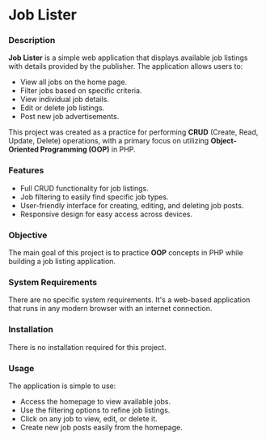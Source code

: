 # Job Lister

### Description
**Job Lister** is a simple web application that displays available job listings with details provided by the publisher. The application allows users to:

- View all jobs on the home page.
- Filter jobs based on specific criteria.
- View individual job details.
- Edit or delete job listings.
- Post new job advertisements.

This project was created as a practice for performing **CRUD** (Create, Read, Update, Delete) operations, with a primary focus on utilizing **Object-Oriented Programming (OOP)** in PHP.

### Features
- Full CRUD functionality for job listings.
- Job filtering to easily find specific job types.
- User-friendly interface for creating, editing, and deleting job posts.
- Responsive design for easy access across devices.

### Objective
The main goal of this project is to practice **OOP** concepts in PHP while building a job listing application.

### System Requirements
There are no specific system requirements. It's a web-based application that runs in any modern browser with an internet connection.

### Installation
There is no installation required for this project.

### Usage
The application is simple to use:
- Access the homepage to view available jobs.
- Use the filtering options to refine job listings.
- Click on any job to view, edit, or delete it.
- Create new job posts easily from the homepage.
